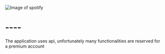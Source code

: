 ![Image of spotify](https://rootblog.pl/wp-content/uploads/2020/10/spotify.jpg)

# ----
The application uses api, unfortunately many functionalities are reserved for a premium account

